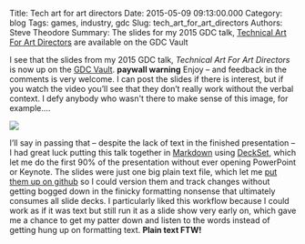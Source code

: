 Title: Tech art for art directors
Date: 2015-05-09 09:13:00.000
Category: blog
Tags: games, industry, gdc
Slug: tech_art_for_art_directors
Authors: Steve Theodore
Summary: The slides for my 2015 GDC talk, [Technical Art For Art Directors](http://www.gdcvault.com/play/1021806/Art-Direction-Bootcamp-Technical-Art) are available on the GDC Vault

I see that the slides from my 2015 GDC talk, _Technical Art For Art Directors_ is now up on the [GDC Vault](http://www.gdcvault.com/play/1021806/Art-Direction-Bootcamp-Technical-Art). **paywall warning** Enjoy – and feedback in the comments is very welcome. I can post the slides if there is interest, but if you watch the video you’ll see that they don’t really work without the verbal context. I defy anybody who wasn't there to make sense of this image, for example....  


[![](http://1.bp.blogspot.com/-XedE_j-dcHE/VUsCuvzzD_I/AAAAAAABLzM/VCbs1DtFLzM/s400/21E0AD1CCD067F1F330E9BB69649A81C.jpeg)](http://1.bp.blogspot.com/-XedE_j-dcHE/VUsCuvzzD_I/AAAAAAABLzM/VCbs1DtFLzM/s1600/21E0AD1CCD067F1F330E9BB69649A81C.jpeg)

I’ll say in passing that – despite the lack of text in the finished presentation – I had great luck putting this talk together in [Markdown](markdown_wrapup.html) using [DeckSet](http://www.decksetapp.com/), which let me do the first 90% of the presentation without ever opening PowerPoint or Keynote. The slides were just one big plain text file, which let me [put them up on github](https://github.com/theodox/tadwtf/blob/master/tadwtf_slides.md) so I could version them and track changes without getting bogged down in the finicky formatting nonsense that ultimately consumes all slide decks. I particularly liked this workflow because I could work as if it was text but still run it as a slide show very early on, which gave me a chance to get my patter down and listen to the words instead of getting hung up on formatting text. **Plain text FTW!**

